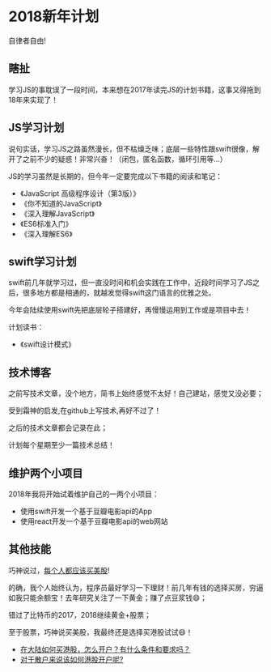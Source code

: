 # 2018新年计划

自律者自由!

## 瞎扯
学习JS的事耽误了一段时间，本来想在2017年读完JS的计划书籍，这事又得拖到18年来实现了！

## JS学习计划
说句实话，学习JS之路虽然漫长，但不枯燥乏味；底层一些特性跟swift很像，解开了之前不少的疑惑！非常兴奋！（闭包，匿名函数，循环引用等...）

JS的学习虽然是长期的，但今年一定要完成以下书籍的阅读和笔记：

* 《JavaScript 高级程序设计（第3版）》
* 《你不知道的JavaScript》
* 《深入理解JavaScript》
* 《ES6标准入门》 
* 《深入理解ES6》

## swift学习计划
swift前几年就学习过，但一直没时间和机会实践在工作中，近段时间学习了JS之后，很多地方都是相通的，就越发觉得swift这门语言的优雅之处。

今年会陆续使用swift先把底层轮子搭建好，再慢慢运用到工作或是项目中去！

计划读书：
* 《swift设计模式》

## 技术博客
之前写技术文章，没个地方，简书上始终感觉不太好！自己建站，感觉又没必要；

受到霜神的启发,在github上写技术,再好不过了！

之后的技术文章都会记录在此；

计划每个星期至少一篇技术总结！

## 维护两个小项目
2018年我将开始试着维护自己的一两个小项目：

* 使用swift开发一个基于豆瓣电影api的App
* 使用react开发一个基于豆瓣电影api的web网站

## 其他技能
巧神说过，[每个人都应该买美股](http://blog.devtang.com/2017/05/24/talk-about-buying-stock/)!

的确，我个人始终认为，程序员最好学习一下理财！前几年有钱的选择买房，穷逼如我只能余额宝！去年研究关注了一下黄金；赚了点豆浆钱😄；

错过了比特币的2017，2018继续黄金+股票；

至于股票，巧神说买美股，我最终还是选择买港股试试😄！

* [在大陆如何买港股，怎么开户？有什么条件和要求吗？
](https://www.zhihu.com/question/19734704/answer/124498935)
* [对于散户来说该如何港股开户呢?](https://www.zhihu.com/question/36321768/answer/240705293)


